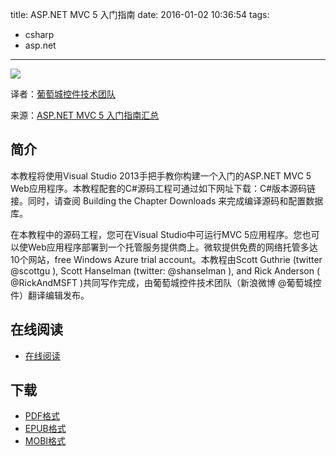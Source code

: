 title: ASP.NET MVC 5 入门指南
date: 2016-01-02 10:36:54
tags:
  - csharp
  - asp.net
---

![](https://ek8whxe.cloudimg.io/s/width/226/https://www.gitbook.com/cover/book/wizardforcel/aspnet-mvc5-getting-started.jpg?build=1451701875551&v=12.0.2)

译者：[葡萄城控件技术团队](http://www.cnblogs.com/powertoolsteam/)

来源：[ASP.NET MVC 5 入门指南汇总](http://www.cnblogs.com/powertoolsteam/p/aspnetmvc5-tutorials-grapecity.html)

<!--more-->

## 简介 ##

本教程将使用Visual Studio 2013手把手教你构建一个入门的ASP.NET MVC 5 Web应用程序。本教程配套的C#源码工程可通过如下网址下载：C#版本源码链接。同时，请查阅 Building the Chapter Downloads 来完成编译源码和配置数据库。

在本教程中的源码工程，您可在Visual Studio中可运行MVC 5应用程序。您也可以使Web应用程序部署到一个托管服务提供商上。微软提供免费的网络托管多达10个网站，free Windows Azure trial account。本教程由Scott Guthrie (twitter @scottgu ), Scott Hanselman (twitter: @shanselman ), and Rick Anderson ( @RickAndMSFT )共同写作完成，由葡萄城控件技术团队（新浪微博 @葡萄城控件）翻译编辑发布。

## 在线阅读 ##

+ [在线阅读](https://www.gitbook.com/book/wizardforcel/aspnet-mvc5-getting-started/details)

## 下载 ##

+ [PDF格式](https://www.gitbook.com/download/pdf/book/wizardforcel/aspnet-mvc5-getting-started)
+ [EPUB格式](https://www.gitbook.com/download/epub/book/wizardforcel/aspnet-mvc5-getting-started)
+ [MOBI格式](https://www.gitbook.com/download/mobi/book/wizardforcel/aspnet-mvc5-getting-started)